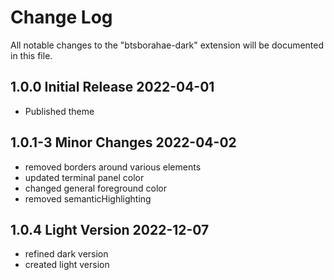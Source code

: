 # Change Log

All notable changes to the "btsborahae-dark" extension will be documented in this file.

## 1.0.0 Initial Release 2022-04-01
- Published theme

## 1.0.1-3 Minor Changes 2022-04-02
- removed borders around various elements
- updated terminal panel color
- changed general foreground color
- removed semanticHighlighting

## 1.0.4 Light Version 2022-12-07
- refined dark version
- created light version